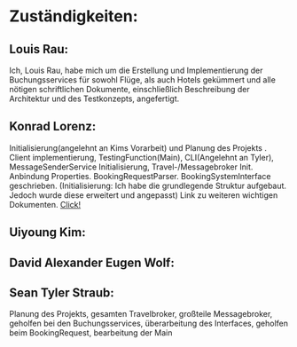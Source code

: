# Zuständigkeiten:

## Louis Rau:
Ich, Louis Rau, habe mich um die Erstellung und Implementierung der Buchungsservices für sowohl Flüge, als auch Hotels gekümmert und alle nötigen schriftlichen Dokumente, einschließlich Beschreibung der Architektur und des Testkonzepts, angefertigt.

## Konrad Lorenz:
Initialisierung(angelehnt an Kims Vorarbeit) und Planung des Projekts . Client implementierung, TestingFunction(Main), CLI(Angelehnt an Tyler), MessageSenderService Initialisierung, Travel-/Messagebroker Init.
Anbindung Properties. BookingRequestParser. BookingSystemInterface geschrieben.
(Initialisierung: Ich habe die grundlegende Struktur aufgebaut. Jedoch wurde diese erweitert und angepasst)
Link zu weiteren wichtigen Dokumenten. [Click!](https://tinyurl.com/yc5hemzc)
## Uiyoung Kim:


## David Alexander Eugen Wolf:


## Sean Tyler Straub:
Planung des Projekts, gesamten Travelbroker, großteile Messagebroker, geholfen bei den Buchungsservices, überarbeitung des Interfaces, geholfen beim BookingRequest, bearbeitung der Main